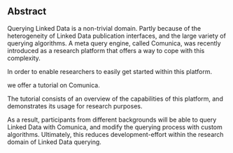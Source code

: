 ## Abstract
<!-- Context      -->
Querying Linked Data is a non-trivial domain.
Partly because of the heterogeneity of Linked Data publication interfaces,
and the large variety of querying algorithms.
A meta query engine, called Comunica, was recently introduced
as a research platform that offers a way to cope with this complexity.
<!-- Need         -->
In order to enable researchers to easily get started within this platform.
<!-- Task         -->
we offer a tutorial on Comunica.
<!-- Object       -->
The tutorial consists of an overview of the capabilities of this platform,
and demonstrates its usage for research purposes.
<!-- Findings     -->
<!-- Conclusion   -->
As a result, participants from different backgrounds
will be able to query Linked Data with Comunica,
and modify the querying process with custom algorithms.
Ultimately, this reduces development-effort within the research domain of Linked Data querying.
<!-- Perspectives -->
